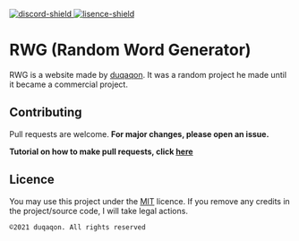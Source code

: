 [discord-invite]: https://twitter.com/duqaqon
[lisence]: https://github.com/duqaqon/Random-Word-Generator/blob/main/LICENSE


[lisence-shield]: https://img.shields.io/github/license/duqaqon/webhook-notifier?color=%23999999&label=Lisence
[discord-shield]: https://img.shields.io/twitter/follow/duqaqon?style=social


[ ![discord-shield][] ][discord-invite]
[ ![lisence-shield][] ][lisence]



# RWG (Random Word Generator)
RWG is a website made by [duqaqon](https://github.com/duqaqon). It was a random project he made until it became a commercial project. 

## Contributing
Pull requests are welcome. 
**For major changes, please open an issue.**

**Tutorial on how to make pull requests, click [here](https://github.com/DV8FromTheWorld/JDA/wiki/5%29-Contributing)**

## Licence
You may use this project under the [MIT](https://choosealicense.com/licenses/mit/) licence.
If you remove any credits in the project/source code, I will take legal actions.

``©2021 duqaqon. All rights reserved``
